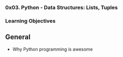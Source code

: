 ### 0x03. Python - Data Structures: Lists, Tuples

### Learning Objectives

## General

- Why Python programming is awesome
